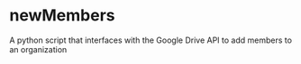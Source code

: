 # newMembers
A python script that interfaces with the Google Drive API to add members to an organization
